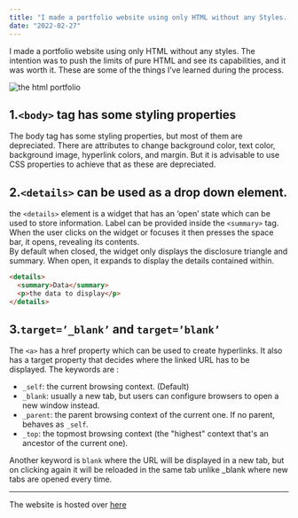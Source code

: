 ```yaml
---
title: "I made a portfolio website using only HTML without any Styles. This is what I learned"
date: "2022-02-27"
---
```


I made a portfolio website using only HTML without any styles. The intention was to push the limits of pure HTML and see its capabilities, and it was worth it. These are some of the things I’ve learned during the process.

![the html portfolio](https://miro.medium.com/max/542/1*6MnrGagtCj1Bb6_xG-2Z0Q.png)

## 1.`<body>` tag has some styling properties

The body tag has some styling properties, but most of them are depreciated. There are attributes to change background color, text color, background image, hyperlink colors, and margin. But it is advisable to use CSS properties to achieve that as these are depreciated.

## 2.`<details>` can be used as a drop down element.

the `<details>` element is a widget that has an ‘open’ state which can be used to store information. Label can be provided inside the `<summary>` tag.
When the user clicks on the widget or focuses it then presses the space bar, it opens, revealing its contents.  
By default when closed, the widget only displays the disclosure triangle and summary. When open, it expands to display the details contained within.

```html
<details>
  <summary>Data</summary>
  <p>the data to display</p>
</details>
```

## 3.`target=’_blank’` and `target=’blank’`

The `<a>` has a href property which can be used to create hyperlinks. It also has a target property that decides where the linked URL has to be displayed. The keywords are :

- `_self`: the current browsing context. (Default)
- `_blank`: usually a new tab, but users can configure browsers to open a new window instead.
- `_parent`: the parent browsing context of the current one. If no parent, behaves as `_self`.
- `_top`: the topmost browsing context (the "highest" context that's an ancestor of the current one).

Another keyword is `blank` where the URL will be displayed in a new tab, but on clicking again it will be reloaded in the same tab unlike \_blank where new tabs are opened every time.

---

The website is hosted over [here](http://htmlportfolio.abhinavvp.com/)
